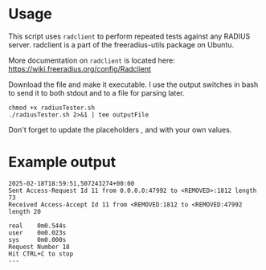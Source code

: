 # Usage
This script uses ```radclient``` to perform repeated tests against any RADIUS server. radclient is a part of the freeradius-utils package on Ubuntu. 

More documentation on ```radclient``` is located here: https://wiki.freeradius.org/config/Radclient


Download the file and make it executable. I use the output switches in bash to send it to both stdout and to a file for parsing later.
```
chmod +x radiusTester.sh
./radiusTester.sh 2>&1 | tee outputFile 
```

Don't forget to update the placeholders <USERNAME>, <PASSWORD> and <SERVER> with your own values.


# Example output
```
2025-02-18T18:59:51,507243274+00:00
Sent Access-Request Id 11 from 0.0.0.0:47992 to <REMOVED>:1812 length 73
Received Access-Accept Id 11 from <REMOVED:1812 to <REMOVED:47992 length 20

real    0m0.544s
user    0m0.023s
sys     0m0.000s
Request Number 18
Hit CTRL+C to stop
---
```
